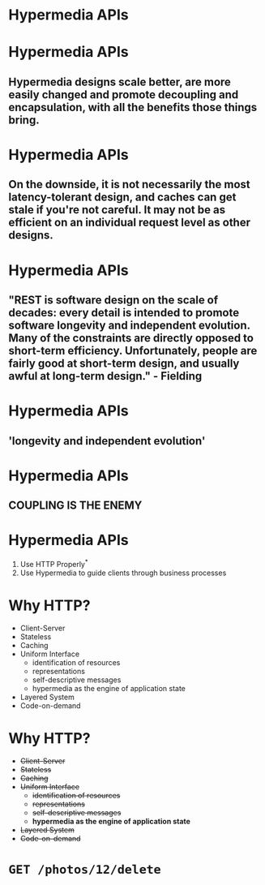 <!SLIDE green-title padding-bottom>

# Hypermedia APIs

<!SLIDE green-title padding-bottom>

# Hypermedia APIs

<h2>Hypermedia designs scale better, are more easily changed and promote decoupling
and encapsulation, with all the benefits those things bring. </h2>

<!SLIDE green-title padding-bottom>

# Hypermedia APIs

<h2>On the downside, 
it is not necessarily the most latency-tolerant design, and caches can get stale
if you're not careful. It may not be as efficient on an individual request level
as other designs.</h2>

<!SLIDE green-title padding-bottom>

# Hypermedia APIs

<h2>"REST is software design on the scale of decades: every detail is intended to promote software longevity and independent evolution. Many of the constraints are directly opposed to short-term efficiency. Unfortunately, people are fairly good at short-term design, and usually awful at long-term design." - Fielding</h2>

<!SLIDE green-title padding-bottom>

# Hypermedia APIs

<h2>'longevity and independent evolution'</h2>

<!SLIDE green-title padding-bottom>

# Hypermedia APIs

<h2><strong>COUPLING IS THE ENEMY</strong></h2>

<!SLIDE green-title padding-bottom li-spacer>
<style>
</style>
# Hypermedia APIs

1. Use HTTP Properly<sup>*</sup>
2. Use Hypermedia to guide clients through business processes

<!SLIDE green-title little-bullets>

# Why HTTP?

* Client-Server
* Stateless
* Caching
* Uniform Interface
  * identification of resources
  * representations
  * self-descriptive messages 
  * hypermedia as the engine of application state
* Layered System
* Code-on-demand

<!SLIDE green-title little-bullets>

# Why HTTP?

* <strike>Client-Server</strike>
* <strike>Stateless</strike>
* <strike>Caching</strike>
* <strike>Uniform Interface</strike>
  * <strike>identification of resources</strike>
  * <strike>representations</strike>
  * <strike>self-descriptive messages </strike>
  * **hypermedia as the engine of application state**
* <strike>Layered System</strike>
* <strike>Code-on-demand</strike>

<!SLIDE>

# <code>GET /photos/12/delete</code>
